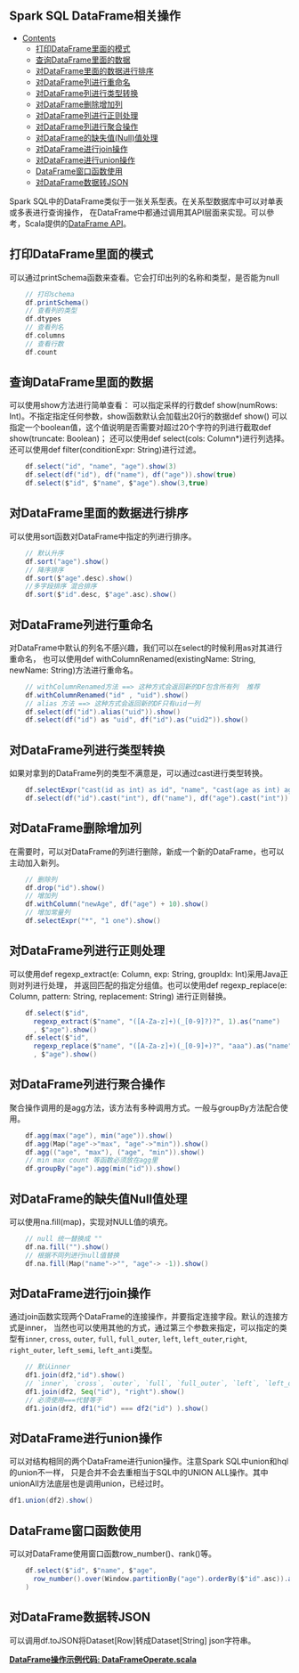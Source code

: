 Spark SQL DataFrame相关操作
------
* [Contents](#Contents)
	* [打印DataFrame里面的模式](#打印DataFrame里面的模式)
	* [查询DataFrame里面的数据](#查询DataFrame里面的数据)
	* [对DataFrame里面的数据进行排序](#对DataFrame里面的数据进行排序)
	* [对DataFrame列进行重命名](#对DataFrame列进行重命名)
	* [对DataFrame列进行类型转换](#对DataFrame列进行类型转换)
	* [对DataFrame删除增加列](#对DataFrame删除增加列)
	* [对DataFrame列进行正则处理](#对DataFrame列进行正则处理)
	* [对DataFrame列进行聚合操作](#对DataFrame列进行聚合操作)
	* [对DataFrame的缺失值(Null)值处理](#对DataFrame的缺失值Null值处理)
	* [对DataFrame进行join操作](#对DataFrame进行join操作)
	* [对DataFrame进行union操作](#对DataFrame进行union操作)
	* [DataFrame窗口函数使用](#DataFrame窗口函数使用)
	* [对DataFrame数据转JSON](#对DataFrame数据转JSON)
	
Spark SQL中的DataFrame类似于一张关系型表。在关系型数据库中可以对单表或多表进行查询操作，
在DataFrame中都通过调用其API层面来实现。可以參考，Scala提供的[DataFrame API](http://spark.apache.org/docs/2.2.0/api/scala/index.html#org.apache.spark.sql.Dataset)。
## 打印DataFrame里面的模式
可以通过printSchema函数来查看。它会打印出列的名称和类型，是否能为null
```scala
    // 打印schema
    df.printSchema()
    // 查看列的类型
    df.dtypes
    // 查看列名
    df.columns
    // 查看行数
    df.count
```
## 查询DataFrame里面的数据
可以使用show方法进行简单查看：
可以指定采样的行数def show(numRows: Int)。不指定指定任何参数，show函数默认会加载出20行的数据def show()
可以指定一个boolean值，这个值说明是否需要对超过20个字符的列进行截取def show(truncate: Boolean)；
还可以使用def select(cols: Column*)进行列选择。还可以使用def filter(conditionExpr: String)进行过滤。
```scala
    df.select("id", "name", "age").show(3)
    df.select(df("id"), df("name"), df("age")).show(true)
    df.select($"id", $"name", $"age").show(3,true)
```
## 对DataFrame里面的数据进行排序
可以使用sort函数对DataFrame中指定的列进行排序。
```scala
    // 默认升序
    df.sort("age").show()
    // 降序排序
    df.sort($"age".desc).show()
    //多字段排序 混合排序
    df.sort($"id".desc, $"age".asc).show()
```
## 对DataFrame列进行重命名
对DataFrame中默认的列名不感兴趣，我们可以在select的时候利用as对其进行重命名，
也可以使用def withColumnRenamed(existingName: String, newName: String)方法进行重命名。
```scala
    // withColumnRenamed方法 ==> 这种方式会返回新的DF包含所有列  推荐
    df.withColumnRenamed("id" , "uid").show()
    // alias 方法 ==> 这种方式会返回新的DF只有uid一列
    df.select(df("id").alias("uid")).show()
    df.select(df("id") as "uid", df("id").as("uid2")).show()
```
## 对DataFrame列进行类型转换
如果对拿到的DataFrame列的类型不满意是，可以通过cast进行类型转换。
```scala
    df.selectExpr("cast(id as int) as id", "name", "cast(age as int) age")
    df.select(df("id").cast("int"), df("name"), df("age").cast("int"))
```

## 对DataFrame删除增加列
在需要时，可以对DataFrame的列进行删除，新成一个新的DataFrame，也可以主动加入新列。
```scala
    // 删除列
    df.drop("id").show()
    // 增加列
    df.withColumn("newAge", df("age") + 10).show()
    // 增加常量列
    df.selectExpr("*", "1 one").show()
```

## 对DataFrame列进行正则处理
可以使用def regexp_extract(e: Column, exp: String, groupIdx: Int)采用Java正则对列进行处理，
并返回匹配的指定分组值。也可以使用def regexp_replace(e: Column, pattern: String, replacement: String)
进行正则替换。
```scala
    df.select($"id",
      regexp_extract($"name", "([A-Za-z]+)(_[0-9]?)?", 1).as("name")
      , $"age").show()
    df.select($"id",
      regexp_replace($"name", "([A-Za-z]+)(_[0-9]+)?", "aaa").as("name")
      , $"age").show()
```
## 对DataFrame列进行聚合操作
聚合操作调用的是agg方法，该方法有多种调用方式。一般与groupBy方法配合使用。
```scala
    df.agg(max("age"), min("age")).show()
    df.agg(Map("age"->"max", "age"->"min")).show()
    df.agg(("age", "max"), ("age", "min")).show()
    // min max count 等函数必须放在agg里
    df.groupBy("age").agg(min("id")).show()
```
## 对DataFrame的缺失值Null值处理
可以使用na.fill(map)，实现对NULL值的填充。
```scala
    // null 统一替换成 ""
    df.na.fill("").show()
    // 根据不同列进行null值替换
    df.na.fill(Map("name"->"", "age"-> -1)).show()
```
## 对DataFrame进行join操作
通过join函数实现两个DataFrame的连接操作，并要指定连接字段。默认的连接方式是inner，
当然也可以使用其他的方式，通过第三个参数来指定，可以指定的类型有`inner`, `cross`,
`outer`, `full`, `full_outer`, `left`, `left_outer`,`right`, `right_outer`,
`left_semi`, `left_anti`类型。
```scala
    // 默认inner
    df1.join(df2,"id").show()
    // `inner`, `cross`, `outer`, `full`, `full_outer`, `left`, `left_outer`,`right`, `right_outer`, `left_semi`, `left_anti`
    df1.join(df2, Seq("id"), "right").show()
    // 必须使用===代替等于
    df1.join(df2, df1("id") === df2("id") ).show()
```
## 对DataFrame进行union操作
可以对结构相同的两个DataFrame进行union操作。注意Spark SQL中union和hql的union不一样，
只是合并不会去重相当于SQL中的UNION ALL操作。其中unionAll方法底层也是调用union，已经过时。
```scala
df1.union(df2).show()
``` 
## DataFrame窗口函数使用
可以对DataFrame使用窗口函数row_number()、rank()等。
```scala
    df.select($"id", $"name", $"age",
      row_number().over(Window.partitionBy("age").orderBy($"id".asc)).as("rank")
    )
```
## 对DataFrame数据转JSON
可以调用df.toJSON将Dataset[Row]转成Dataset[String] json字符串。

[**DataFrame操作示例代码: DataFrameOperate.scala**](../src/main/scala/org/spark/notes/DataFrameOperate.scala)
  


